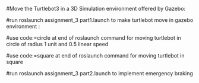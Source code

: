 #Move the Turtlebot3 in a 3D Simulation environment offered by Gazebo:

#run roslaunch assignment_3 part1.launch to make turtlebot move in gazebo environment : 

#use code:=circle at end of roslaunch command for moving turtlebot in circle of radius 1 unit and 0.5 linear speed

#use code:=square at end of roslaunch command for moving turtlebot in square 

#run roslaunch assignment_3 part2.launch to implement emergency braking
